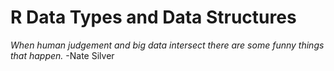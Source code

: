 # R Data Types and Data Structures

*When human judgement and big data intersect there are some funny things that happen.* 
-Nate Silver 
